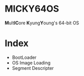 # MICKY64OS
**M**ult**IC**ore **K**yung**Y**oung's 64-bit OS

# Index
- BootLoader
- OS Image Loading
- Segment Descripter
